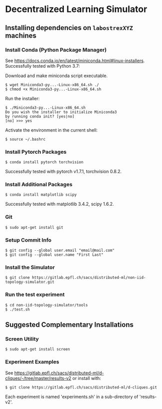 # Decentralized Learning Simulator

## Installing dependencies on ````labostrexXYZ```` machines

### Install Conda (Python Package Manager)

See https://docs.conda.io/en/latest/miniconda.html#linux-installers. Successfully tested with Python 3.7:

Download and make miniconda script executable.
````
$ wget Miniconda3-py...-Linux-x86_64.sh ./
$ chmod +x Miniconda3-py...-Linux-x86_64.sh 
````

Run the installer:
````
$ ./Miniconda3-py...-Linux-x86_64.sh 
Do you wish the installer to initialize Miniconda3
by running conda init? [yes|no]
[no] >>> yes
````

Activate the environment in the current shell:
````
$ source ~/.bashrc
````

### Install Pytorch Packages

````
$ conda install pytorch torchvision
````

Successfully tested with pytorch v1.7.1, torchvision 0.8.2.


### Install Additional Packages

````
$ conda install matplotlib scipy
````

Successfully tested with matplotlib 3.4.2, scipy 1.6.2.

### Git

````
$ sudo apt-get install git
````
 
### Setup Commit Info
````
$ git config --global user.email "email@mail.com"
$ git config --global user.name "First Last"
````

### Install the Simulator

````
$ git clone https://gitlab.epfl.ch/sacs/distributed-ml/non-iid-topology-simulator.git
````

### Run the test experiment

````
$ cd non-iid-topology-simulator/tools
$ ./test.sh
````

## Suggested Complementary Installations

### Screen Utility
````
$ sudo apt-get install screen
````

### Experiment Examples

See https://gitlab.epfl.ch/sacs/distributed-ml/d-cliques/-/tree/master/results-v2
or install with:
````
$ git clone https://gitlab.epfl.ch/sacs/distributed-ml/d-cliques.git
````

Each experiment is named 'experiments.sh' in a sub-directory of 'results-v2'.
